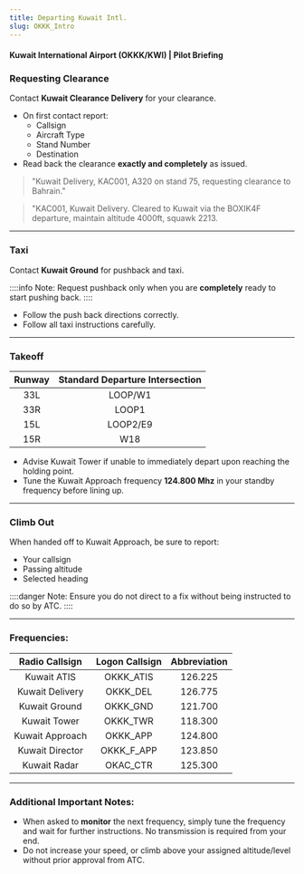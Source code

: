 ```yaml
---
title: Departing Kuwait Intl.
slug: OKKK_Intro
---
```

#### Kuwait International Airport (OKKK/KWI) | Pilot Briefing

### Requesting Clearance

Contact **Kuwait Clearance Delivery** for your clearance.

- On first contact report:
    - Callsign
    - Aircraft Type
    - Stand Number
    - Destination
- Read back the clearance **exactly and completely** as issued.

> "Kuwait Delivery, KAC001, A320 on stand 75, requesting clearance to Bahrain."

> "KAC001, Kuwait Delivery. Cleared to Kuwait via the BOXIK4F departure, maintain altitude 4000ft, squawk 2213.

---

### Taxi

Contact **Kuwait Ground** for pushback and taxi.

::::info Note:
Request pushback only when you are **completely** ready to start pushing back.
::::

- Follow the push back directions correctly.
- Follow all taxi instructions carefully.

---

### Takeoff

|     **Runway**     |   **Standard Departure Intersection**  |
|:---------------------------:|:---------------------:|
|       33L          |       LOOP/W1       |
|      33R        |       LOOP1        |
|      15L        |       LOOP2/E9        |
|      15R        |       W18        |

- Advise Kuwait Tower if unable to immediately depart upon reaching the holding point.
- Tune the Kuwait Approach frequency **124.800 Mhz** in your standby frequency before lining up.

---

### Climb Out

When handed off to Kuwait Approach, be sure to report:
- Your callsign
- Passing altitude
- Selected heading

::::danger Note:
Ensure you do not direct to a fix without being instructed to do so by ATC.
::::

---

### Frequencies:

|     **Radio Callsign**     |   **Logon Callsign**  | **Abbreviation** |
|:---------------------------:|:---------------------:|:----------------:|
|       Kuwait ATIS          |       OKKK_ATIS       |       126.225       |
|      Kuwait Delivery        |       OKKK_DEL        |       126.775       |
|       Kuwait Ground         |       OKKK_GND        |       121.700       |
|       Kuwait Tower          |       OKKK_TWR        |       118.300       |
|      Kuwait Approach        |       OKKK_APP        |       124.800       |
|      Kuwait Director       |       OKKK_F_APP        |       123.850       |
|       Kuwait Radar          |       OKAC_CTR        |       125.300       |

---
### Additional Important Notes:

- When asked to **monitor** the next frequency, simply tune the frequency and wait for further instructions. No transmission is required from your end.
- Do not increase your speed, or climb above your assigned altitude/level without prior approval from ATC.
